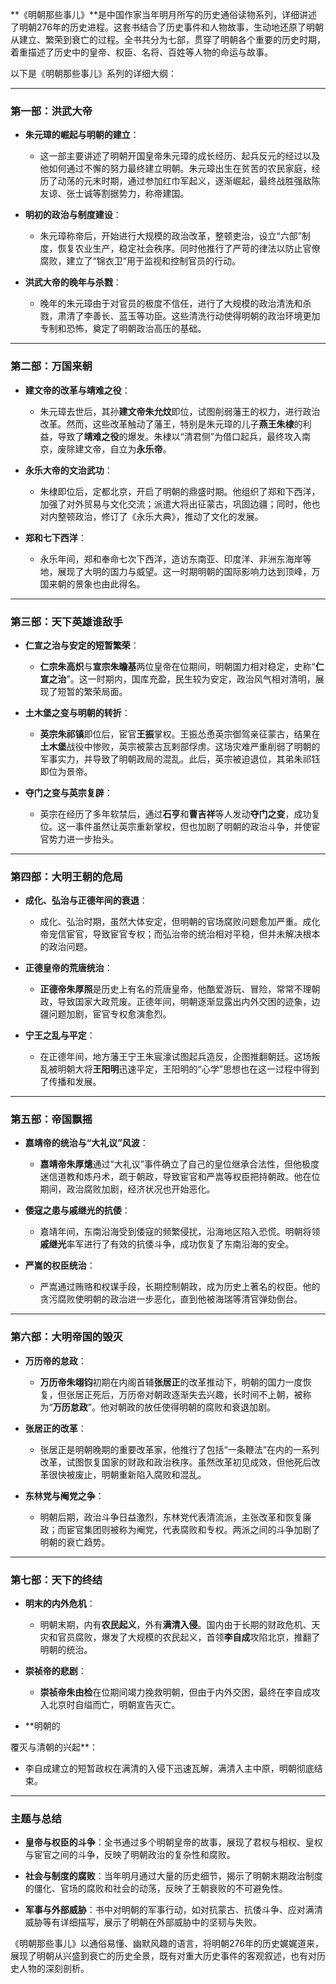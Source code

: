 **《明朝那些事儿》**是中国作家当年明月所写的历史通俗读物系列，详细讲述了明朝276年的历史进程。这套书结合了历史事件和人物故事，生动地还原了明朝从建立、繁荣到衰亡的过程。全书共分为七部，贯穿了明朝各个重要的历史时期，着重描述了历史中的皇帝、权臣、名将、百姓等人物的命运与故事。

以下是《明朝那些事儿》系列的详细大纲：

---

### **第一部：洪武大帝**

- **朱元璋的崛起与明朝的建立**：
  - 这一部主要讲述了明朝开国皇帝朱元璋的成长经历、起兵反元的经过以及他如何通过不懈的努力最终建立明朝。朱元璋出生在贫苦的农民家庭，经历了动荡的元末时期，通过参加红巾军起义，逐渐崛起，最终战胜强敌陈友谅、张士诚等割据势力，称帝建国。
  
- **明初的政治与制度建设**：
  - 朱元璋称帝后，开始进行大规模的政治改革，整顿吏治，设立“六部”制度，恢复农业生产，稳定社会秩序。同时他推行了严苛的律法以防止官僚腐败，建立了“锦衣卫”用于监视和控制官员的行动。
  
- **洪武大帝的晚年与杀戮**：
  - 晚年的朱元璋由于对官员的极度不信任，进行了大规模的政治清洗和杀戮，肃清了李善长、蓝玉等功臣。这些清洗行动使得明朝的政治环境更加专制和恐怖，奠定了明朝政治高压的基础。

---

### **第二部：万国来朝**

- **建文帝的改革与靖难之役**：
  - 朱元璋去世后，其孙**建文帝朱允炆**即位，试图削弱藩王的权力，进行政治改革。然而，这些改革触动了藩王，特别是朱元璋的儿子**燕王朱棣**的利益，导致了**靖难之役**的爆发。朱棣以“清君侧”为借口起兵，最终攻入南京，废除建文帝，自立为**永乐帝**。

- **永乐大帝的文治武功**：
  - 朱棣即位后，定都北京，开启了明朝的鼎盛时期。他组织了郑和下西洋，加强了对外贸易与文化交流；派遣大将出征蒙古，巩固边疆；同时，他也对内整顿政治，修订了《永乐大典》，推动了文化的发展。
  
- **郑和七下西洋**：
  - 永乐年间，郑和奉命七次下西洋，造访东南亚、印度洋、非洲东海岸等地，展现了大明的国力与威望。这一时期明朝的国际影响力达到顶峰，万国来朝的景象也由此得名。

---

### **第三部：天下英雄谁敌手**

- **仁宣之治与安定的短暂繁荣**：
  - **仁宗朱高炽**与**宣宗朱瞻基**两位皇帝在位期间，明朝国力相对稳定，史称“**仁宣之治**”。这一时期内，国库充盈，民生较为安定，政治风气相对清明，展现了短暂的繁荣局面。

- **土木堡之变与明朝的转折**：
  - **英宗朱祁镇**即位后，宦官**王振**掌权。王振怂恿英宗御驾亲征蒙古，结果在**土木堡**战役中惨败，英宗被蒙古瓦剌部俘虏。这场灾难严重削弱了明朝的军事实力，并导致了明朝政局的混乱。此后，英宗被迫退位，其弟朱祁钰即位为景帝。

- **夺门之变与英宗复辟**：
  - 英宗在经历了多年软禁后，通过**石亨**和**曹吉祥**等人发动**夺门之变**，成功复位。这一事件虽然让英宗重新掌权，但也加剧了明朝的政治斗争，并使宦官势力进一步抬头。

---

### **第四部：大明王朝的危局**

- **成化、弘治与正德年间的衰退**：
  - 成化、弘治时期，虽然大体安定，但明朝的官场腐败问题愈加严重。成化帝宠信宦官，导致宦官专权；而弘治帝的统治相对平稳，但并未解决根本的政治问题。

- **正德皇帝的荒唐统治**：
  - **正德帝朱厚照**是历史上有名的荒唐皇帝，他酷爱游玩、冒险，常常不理朝政，导致国家大政荒废。正德年间，明朝逐渐显露出内外交困的迹象，边疆问题加剧，宦官专权愈演愈烈。

- **宁王之乱与平定**：
  - 在正德年间，地方藩王宁王朱宸濠试图起兵造反，企图推翻朝廷。这场叛乱被明朝大将**王阳明**迅速平定，王阳明的“心学”思想也在这一过程中得到了传播和发展。

---

### **第五部：帝国飘摇**

- **嘉靖帝的统治与“大礼议”风波**：
  - **嘉靖帝朱厚熜**通过“大礼议”事件确立了自己的皇位继承合法性，但他极度迷信道教和炼丹术，疏于朝政，导致宦官和严嵩等权臣把持朝政。他在位期间，政治腐败加剧，经济状况也开始恶化。

- **倭寇之患与戚继光的抗倭**：
  - 嘉靖年间，东南沿海受到倭寇的频繁侵扰，沿海地区陷入恐慌。明朝将领**戚继光**率军进行了有效的抗倭斗争，成功恢复了东南沿海的安全。

- **严嵩的权臣统治**：
  - 严嵩通过贿赂和权谋手段，长期控制朝政，成为历史上著名的权臣。他的贪污腐败使明朝的政治进一步恶化，直到他被海瑞等清官弹劾倒台。

---

### **第六部：大明帝国的毁灭**

- **万历帝的怠政**：
  - **万历帝朱翊钧**初期在内阁首辅**张居正**的改革推动下，明朝的国力一度恢复，但张居正死后，万历帝对朝政逐渐失去兴趣，长时间不上朝，被称为“**万历怠政**”。他对朝政的放任使得明朝的腐败和衰退加剧。

- **张居正的改革**：
  - 张居正是明朝晚期的重要改革家，他推行了包括“一条鞭法”在内的一系列改革，试图恢复国家的财政和政治秩序。虽然改革初见成效，但他死后改革很快被废止，明朝重新陷入腐败和混乱。

- **东林党与阉党之争**：
  - 明朝后期，政治斗争日益激烈，东林党代表清流派，主张改革和恢复廉政；而宦官集团则被称为阉党，代表腐败和专权。两派之间的斗争加剧了明朝的衰亡趋势。

---

### **第七部：天下的终结**

- **明末的内外危机**：
  - 明朝末期，内有**农民起义**，外有**满清入侵**。国内由于长期的财政危机、天灾和官员腐败，爆发了大规模的农民起义，首领**李自成**攻陷北京，推翻了明朝的统治。

- **崇祯帝的悲剧**：
  - **崇祯帝朱由检**在位期间竭力挽救明朝，但由于内外交困，最终在李自成攻入北京时自缢而亡，明朝宣告灭亡。

- **明朝的

覆灭与清朝的兴起**：
  - 李自成建立的短暂政权在满清的入侵下迅速瓦解，满清入主中原，明朝彻底结束。

---

### 主题与总结

- **皇帝与权臣的斗争**：全书通过多个明朝皇帝的故事，展现了君权与相权、皇权与宦官之间的斗争，反映了明朝政治的复杂性和腐败。

- **社会与制度的腐败**：当年明月通过大量的历史细节，揭示了明朝末期政治制度的僵化、官场的腐败和社会的动荡，反映了王朝衰败的不可避免性。

- **军事与外部威胁**：书中对明朝的军事行动，如对抗蒙古、抗倭斗争、应对满清威胁等有详细描写，展示了明朝在外部威胁中的坚韧与失败。

《明朝那些事儿》以通俗易懂、幽默风趣的语言，将明朝276年的历史娓娓道来，展现了明朝从兴盛到衰亡的历史全景，既有对重大历史事件的客观叙述，也有对历史人物的深刻剖析。